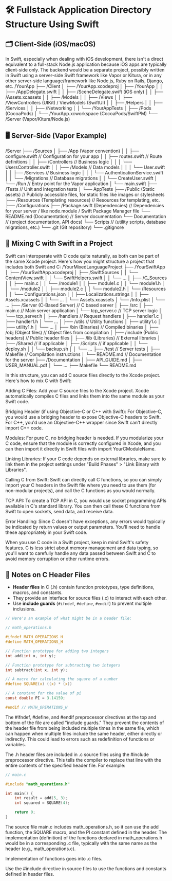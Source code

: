 # 🛠️ Fullstack Application Directory Structure Using Swift
## 🗂 Client-Side (iOS/macOS)

In Swift, especially when dealing with iOS development, there isn't a direct equivalent to a full-stack Node.js application because iOS apps are typically client-side only. The backend would be a separate project, possibly written in Swift using a server-side Swift framework like Vapor or Kitura, or in any other server-side language/framework like Node.js, Ruby on Rails, Django, etc.
/YourApp
├── /Client
│ ├── /YourApp.xcodeproj
│ ├── /YourApp
│ │ ├── /AppDelegate.swift
│ │ ├── /SceneDelegate.swift (iOS only)
│ │ ├── /Assets.xcassets
│ │ ├── /Models
│ │ ├── /Views
│ │ ├── /ViewControllers (UIKit) / ViewModels (SwiftUI)
│ │ ├── /Helpers
│ │ ├── /Services
│ │ ├── /Networking
│ │ └── /YourAppTests
│ ├── /Pods (CocoaPods)
│ └── /YourApp.xcworkspace (CocoaPods/SwiftPM)
└── /Server (Vapor/Kitura/Node.js)

## 🖥️ Server-Side (Vapor Example)

/Server
├── /Sources
│ ├── /App                                  (Vapor convention)
│ │ ├── configure.swift                     // Configuration for your app
│ │ ├── routes.swift                        // Route definitions
│ │ ├── /Controllers                        // Business logic
│ │ │ └── UsersController.swift
│ │ ├── /Models                             // Data models
│ │ │ └── User.swift
│ │ ├── /Services                           // Business logic
│ │ │ └── AuthenticationService.swift
│ │ └── /Migrations                         // Database migrations
│ │ └── CreateUser.swift
│ └── /Run                                  // Entry point for the Vapor application
│ └── main.swift
├── /Tests                                  // Unit and integration tests
│ └── AppTests
├── /Public (Static assets)                 // Publicly accessible files, for static files like images or stylesheets
├── /Resources (Templating resources)       // Resources for templating, etc.
├── /Configurations
├── /Package.swift (Dependencies)           // Dependencies for your server / like node.module / Swift Package Manager file
└── README.md (Documentation)               // Server documentation
└── Documentation                           // (project documentation, API docs)
└── Scripts                                 // (utility scripts, database migrations, etc.)
└── .git (Git repository)
└── .gitignore


## 🔄 Mixing C with Swift in a Project
Swift can interoperate with C code quite naturally, as both can be part of the same Xcode project. Here's how you might structure a project that includes both Swift and C:
/YourMixedLanguageProject
├── /YourSwiftApp
│ ├── /YourSwiftApp.xcodeproj
│ ├── /SwiftSources
│ │ └── ContentView.swift
│ │ └── SwiftHelpers.swift
│ │ └──   ...
│ ├── /C_Sources
│ │ ├── main.c
│ │ └── /module1
│ │ ├── module1.c
│ │ └── module1.h
│ │ └── /module2
│ │ ├── module2.c
│ │ └── module2.h
│ └── /Resources
│ │ └── Configurations.json
│ │ ├── Localizations.strings
│ │ ├── Assets.xcassets
│ │ └── ...
│ └── Assets.xcassets
│ └── /Info.plist
│ └── ...
├── /Server (C-Based Server)        // C based server
│ ├── /src
│ ├── main.c                        // Main server application
│ └── tcp_server.c                  // TCP server logic
│ └── tcp_server.h
│ ├── /handlers                     // Request handlers
│ ├── handler1.c
│ ├── handler1.h
│ └── ...
│ ├── /utils                        // Utility functions
│ ├── utility1.c
│ ├── utility1.h
│ └── ...
│ ├── /bin (Binaries)               // Compiled binaries
│ ├── /obj (Object files)           // Object files from compilation
│ ├── /include (Public headers)     // Public header files
│ ├── /lib (Libraries)              // External libraries
│ ├── /Shared                       // if applicable
│ ├── /Scripts                      // if applicable
│ │ └── deploy.sh
│ │ └── backup.sh
│ │ └── ...
├── /test                           // Server tests
│ ├── Makefile                      // Compilation instructions
│ └── README.md                     // Documentation for the server
├── /Documentation
│ ├── API_GUIDE.md
│ ├── USER_MANUAL.pdf
│ └── ...
├── Makefile
└── README.md

       
In this structure, you can add C source files directly to the Xcode project. Here's how to mix C with Swift:

Adding C Files: Add your C source files to the Xcode project. Xcode automatically compiles C files and links them into the same module as your Swift code.

Bridging Header (if using Objective-C or C++ with Swift): For Objective-C, you would use a bridging header to expose Objective-C headers to Swift. For C++, you'd use an Objective-C++ wrapper since Swift can't directly import C++ code.

Modules: For pure C, no bridging header is needed. If you modularize your C code, ensure that the module is correctly configured in Xcode, and you can then import it directly in Swift files with import YourCModuleName.

Linking Libraries: If your C code depends on external libraries, make sure to link them in the project settings under "Build Phases" > "Link Binary with Libraries".

Calling C from Swift: Swift can directly call C functions, so you can simply import your C headers in the Swift file where you need to use them (for non-modular projects), and call the C functions as you would normally.

TCP API: To create a TCP API in C, you would use socket programming APIs available in C's standard library. You can then call these C functions from Swift to open sockets, send data, and receive data.

Error Handling: Since C doesn't have exceptions, any errors would typically be indicated by return values or output parameters. You'll need to handle these appropriately in your Swift code.

When you use C code in a Swift project, keep in mind Swift's safety features. C is less strict about memory management and data typing, so you'll want to carefully handle any data passed between Swift and C to avoid memory corruption or other runtime errors.


## 📝 Notes on C Header Files

- **Header files** in C (.h) contain function prototypes, type definitions, macros, and constants.
- They provide an interface for source files (.c) to interact with each other.
- Use **include guards** (`#ifndef`, `#define`, `#endif`) to prevent multiple inclusions.

```c
// Here's an example of what might be in a header file:

// math_operations.h

#ifndef MATH_OPERATIONS_H
#define MATH_OPERATIONS_H

// Function prototype for adding two integers
int add(int x, int y);

// Function prototype for subtracting two integers
int subtract(int x, int y);

// A macro for calculating the square of a number
#define SQUARE(x) ((x) * (x))

// A constant for the value of pi
const double PI = 3.14159;

#endif // MATH_OPERATIONS_H
```
The #ifndef, #define, and #endif preprocessor directives at the top and bottom of the file are called "include guards." They prevent the contents of the header file from being included multiple times in the same file, which can happen when multiple files include the same header, either directly or indirectly. This could lead to errors such as redefinition of functions or variables.

The .h header files are included in .c source files using the #include preprocessor directive. This tells the compiler to replace that line with the entire contents of the specified header file. For example:

```c
// main.c

#include "math_operations.h"

int main() {
    int result = add(5, 3);
    int squared = SQUARE(4);

    return 0;
}
```
The source file main.c includes math_operations.h, so it can use the add function, the SQUARE macro, and the PI constant defined in the header. The implementation (definition) of the functions declared in math_operations.h would be in a corresponding .c file, typically with the same name as the header (e.g., math_operations.c).

Implementation of functions goes into .c files.

Use the #include directive in source files to use the functions and constants defined in header files.
